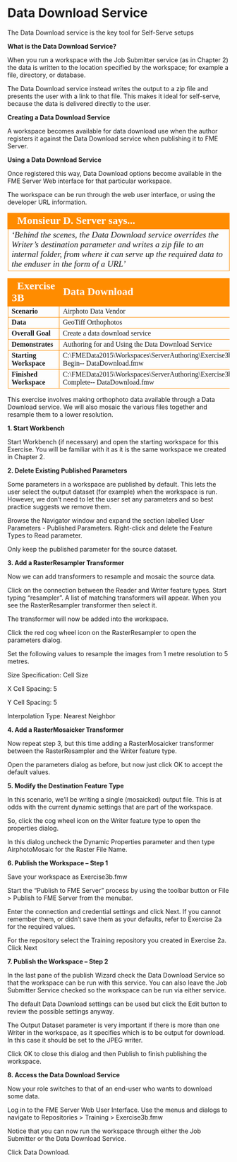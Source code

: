 # Data Download Service

The Data Download service is the key tool for Self-Serve setups

**What is the Data Download Service?**

When you run a workspace with the Job Submitter service (as in Chapter 2) the data is written to the location specified by the workspace; for example a file, directory, or database.

The Data Download service instead writes the output to a zip file and presents the user with a link to that file. This makes it ideal for self-serve, because the data is delivered directly to the user.

**Creating a Data Download Service**

A workspace becomes available for data download use when the author registers it against the Data Download service when publishing it to FME Server.

**Using a Data Download Service**

Once registered this way, Data Download options become available in the FME Server Web interface for that particular workspace. 

The workspace can be run through the web user interface, or using the developer URL information.

<table style="border-spacing: 0px">
<tr>
<td style="vertical-align:middle;background-color:darkorange;border: 2px solid darkorange">
<i class="fa fa-quote-left fa-lg fa-pull-left fa-fw" style="color:white;padding-right: 12px;vertical-align:text-top"></i>
<span style="color:white;font-size:x-large;font-weight: bold;font-family:serif">Monsieur D. Server says...</span>
</td>
</tr>

<tr>
<td style="border: 1px solid darkorange">
<span style="font-family:serif; font-style:italic; font-size:larger">
‘Behind the scenes, the Data Download service overrides the
Writer’s destination parameter and writes a zip file to an internal
folder, from where it can serve up the required data to the enduser
in the form of a URL’
</span>
</td>
</tr>
</table>

<table style="border-spacing: 0px;border-collapse: collapse;font-family:serif">
<tr>
<td style="vertical-align:middle;background-color:darkorange;border: 2px solid darkorange">
<i class="fa fa-cogs fa-lg fa-pull-left fa-fw" style="color:white;padding-right: 12px;vertical-align:text-top"></i>
<span style="color:white;font-size:x-large;font-weight: bold">Exercise 3B </span>
</td>
<td style="border: 2px solid darkorange;background-color:darkorange;color:white">
<span style="color:white;font-size:x-large;font-weight: bold">Data
Download</span>
</td>
</tr>

<tr>
<td style="border: 1px solid darkorange; font-weight: bold">Scenario</td>
<td style="border: 1px solid darkorange">Airphoto Data Vendor</td>
</tr>

<tr>
<td style="border: 1px solid darkorange; font-weight: bold">Data</td>
<td style="border: 1px solid darkorange">GeoTiff Orthophotos</td>
</tr>

<tr>
<td style="border: 1px solid darkorange; font-weight: bold">Overall Goal</td>
<td style="border: 1px solid darkorange">Create
a
data
download
service</td>
</tr>

<tr>
<td style="border: 1px solid darkorange; font-weight: bold">Demonstrates</td>
<td style="border: 1px solid darkorange">Authoring
for
and
Using
the
Data
Download
Service</td>
</tr>

<tr>
<td style="border: 1px solid darkorange; font-weight: bold">Starting Workspace</td>
<td style="border: 1px solid darkorange">C:\FMEData2015\Workspaces\ServerAuthoring\Exercise3b-­‐Begin-­‐
DataDownload.fmw</td>
</tr>

<tr>
<td style="border: 1px solid darkorange; font-weight: bold">Finished Workspace</td>
<td style="border: 1px solid darkorange">C:\FMEData2015\Workspaces\ServerAuthoring\Exercise3b-­‐Complete-­‐
DataDownload.fmw</td>
</tr>

</table>

This exercise involves making orthophoto data available through a Data Download service. We will also mosaic the various files together and resample them to a lower resolution.

**1. Start Workbench**

Start Workbench (if necessary) and open the starting workspace for this Exercise. You will be familiar with it as it is the same workspace we created in Chapter 2.

**2. Delete Existing Published Parameters**

Some parameters in a workspace are published by default. This lets the user select the output
dataset (for example) when the workspace is run. However, we don’t need to let the user set any
parameters and so best practice suggests we remove them.

Browse the Navigator window and expand the section labelled User Parameters - Published Parameters. Right-click and delete the Feature Types to Read parameter.

Only keep the published parameter for the source dataset.

**3. Add a RasterResampler Transformer**

Now we can add transformers to resample and mosaic the source data.

Click on the connection between the Reader and Writer feature types. Start typing “resampler”. A list of matching transformers will appear. When you see the RasterResampler transformer then select it.

The transformer will now be added into the workspace.

Click the red cog wheel icon on the RasterResampler to open the parameters dialog.

Set the following values to resample the images from 1 metre resolution to 5 metres.

Size Specification: Cell Size

X Cell Spacing: 5

Y Cell Spacing: 5

Interpolation Type: Nearest Neighbor

**4. Add a RasterMosaicker Transformer**

Now repeat step 3, but this time adding a RasterMosaicker transformer between the RasterResampler and the Writer feature type.

Open the parameters dialog as before, but now just click OK to accept the default values.

**5. Modify the Destination Feature Type**

In this scenario, we’ll be writing a single (mosaicked) output file. This is at odds with the current dynamic settings that are part of the workspace.

So, click the cog wheel icon on the Writer feature type to open the properties dialog.

In this dialog uncheck the Dynamic Properties parameter and then type AirphotoMosaic for the Raster File Name.

**6. Publish the Workspace – Step 1**

Save your workspace as Exercise3b.fmw

Start the “Publish to FME Server” process by using the toolbar button or File > Publish to FME Server from the menubar.

Enter the connection and credential settings and click Next. If you cannot remember them, or didn’t save them as your defaults, refer to Exercise 2a for the required values.

For the repository select the Training repository you created in Exercise 2a. Click Next

**7. Publish the Workspace – Step 2**

In the last pane of the publish Wizard check the Data Download Service so that the workspace can be run with this service. You can also leave the Job Submitter Service checked so the workspace can be run via either service.

The default Data Download settings can be used but click the Edit button to review the possible settings anyway.

The Output Dataset parameter is very important if there is more than one Writer in the workspace, as it specifies which is to be output for download. In this case it should be set to the JPEG writer.

Click OK to close this dialog and then Publish to finish publishing the workspace.

**8. Access the Data Download Service**

Now your role switches to that of an end-user who wants to download some data.

Log in to the FME Server Web User Interface. Use the menus and dialogs to navigate to Repositories > Training > Exercise3b.fmw

Notice that you can now run the workspace through either the Job Submitter or the Data Download Service.

Click Data Download.